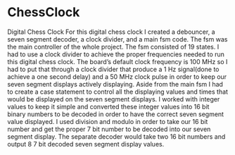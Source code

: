 # ChessClock
 Digital Chess Clock
 For this digital chess clock I created a debouncer, a seven segment decoder, a clock divider, and a main fsm code. The fsm was the main controller of the whole project. The fsm consisted of 19 states. I had to use a clock divider to achieve the proper frequencies needed to run this digital chess clock. The board’s default clock frequency is 100 MHz so I had to put that through a clock divider that produce a 1 Hz signal(done to achieve a one second delay) and a 50 MHz clock pulse in order to keep our seven segment displays actively displaying. Aside from the main fsm I had to create a case statement to control all the displaying values and times that would be displayed on the seven segment displays. I worked with integer values to keep it simple and converted these integer values into 16 bit binary numbers to be decoded in order to have the correct seven segment value displayed. I used division and modulo in order to take our 16 bit number and get the proper 7 bit number to be decoded into our seven segment display. The separate decoder would take two 16 bit numbers and output 8 7 bit decoded seven segment display values.

